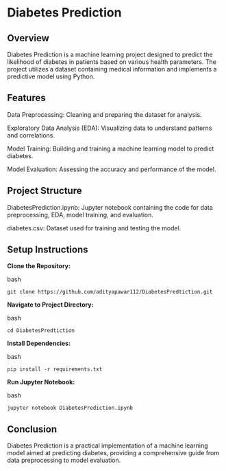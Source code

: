 # Diabetes Prediction 

## Overview

Diabetes Prediction is a machine learning project designed to predict the likelihood of diabetes in patients based on various health parameters. The project utilizes a dataset containing medical information and implements a predictive model using Python.

## Features

  Data Preprocessing: Cleaning and preparing the dataset for analysis.
  
  Exploratory Data Analysis (EDA): Visualizing data to understand patterns and correlations.
  
  Model Training: Building and training a machine learning model to predict diabetes.
  
  Model Evaluation: Assessing the accuracy and performance of the model.

## Project Structure

  DiabetesPrediction.ipynb: Jupyter notebook containing the code for data preprocessing, EDA, model training, and evaluation.
  
  diabetes.csv: Dataset used for training and testing the model.

## Setup Instructions

  **Clone the Repository:**

  bash

    git clone https://github.com/adityapawar112/DiabetesPredtiction.git

  **Navigate to Project Directory:**

  bash

    cd DiabetesPredtiction

  **Install Dependencies:**

  bash

    pip install -r requirements.txt

  **Run Jupyter Notebook:**

  bash

    jupyter notebook DiabetesPrediction.ipynb

## Conclusion

Diabetes Prediction is a practical implementation of a machine learning model aimed at predicting diabetes, providing a comprehensive guide from data preprocessing to model evaluation.
